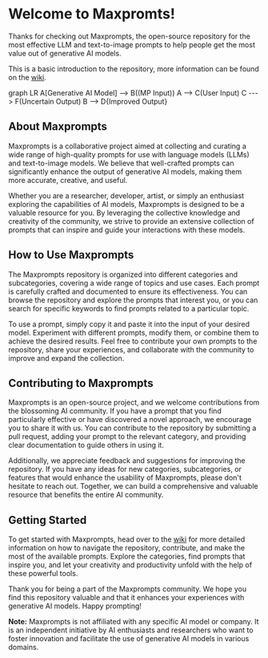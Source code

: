 # Welcome to Maxpromts! 

Thanks for checking out Maxprompts, the open-source repository for the most effective LLM and text-to-image prompts to help people get the most value out of generative AI models. 

This is a basic introduction to the repository, more information can be found on the  [wiki](https://github.com/maxprompts/wiki).

graph LR
A[Generative AI Model] --> B((MP Input))
A --> C(User Input)
C ---> F(Uncertain Output)
B --> D{Improved Output}

## About Maxprompts

Maxprompts is a collaborative project aimed at collecting and curating a wide range of high-quality prompts for use with language models (LLMs) and text-to-image models. We believe that well-crafted prompts can significantly enhance the output of generative AI models, making them more accurate, creative, and useful.

Whether you are a researcher, developer, artist, or simply an enthusiast exploring the capabilities of AI models, Maxprompts is designed to be a valuable resource for you. By leveraging the collective knowledge and creativity of the community, we strive to provide an extensive collection of prompts that can inspire and guide your interactions with these models.

## How to Use Maxprompts

The Maxprompts repository is organized into different categories and subcategories, covering a wide range of topics and use cases. Each prompt is carefully crafted and documented to ensure its effectiveness. You can browse the repository and explore the prompts that interest you, or you can search for specific keywords to find prompts related to a particular topic.

To use a prompt, simply copy it and paste it into the input of your desired model. Experiment with different prompts, modify them, or combine them to achieve the desired results. Feel free to contribute your own prompts to the repository, share your experiences, and collaborate with the community to improve and expand the collection.

## Contributing to Maxprompts

Maxprompts is an open-source project, and we welcome contributions from the blossoming AI community. If you have a prompt that you find particularly effective or have discovered a novel approach, we encourage you to share it with us. You can contribute to the repository by submitting a pull request, adding your prompt to the relevant category, and providing clear documentation to guide others in using it.

Additionally, we appreciate feedback and suggestions for improving the repository. If you have any ideas for new categories, subcategories, or features that would enhance the usability of Maxprompts, please don't hesitate to reach out. Together, we can build a comprehensive and valuable resource that benefits the entire AI community.

## Getting Started

To get started with Maxprompts, head over to the [wiki](https://github.com/maxprompts/wiki) for more detailed information on how to navigate the repository, contribute, and make the most of the available prompts. Explore the categories, find prompts that inspire you, and let your creativity and productivity unfold with the help of these powerful tools.

Thank you for being a part of the Maxprompts community. We hope you find this repository valuable and that it enhances your experiences with generative AI models. Happy prompting!

**Note:** Maxprompts is not affiliated with any specific AI model or company. It is an independent initiative by AI enthusiasts and researchers who want to foster innovation and facilitate the use of generative AI models in various domains.
